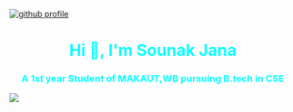 [![github profile](https://img.shields.io/badge/github-black?style=flat-square&logo=github)](https://github.com/janasounak)

<font color="#00ffff">
<h1 align="center" color="">Hi 👋, I'm Sounak Jana</h1>
<h3 align="center">A 1st year Student of MAKAUT,WB pursuing B.tech in CSE</h3>
</font>

<img src="https://readme-typing-svg.herokuapp.com?font=Fira+Code&pause=1000&color=00ffff&background=7A787847&center=true&vCenter=true&random=false&width=700&lines=Welcome+to+my+profile%F0%9F%98%8A;I'm+an+eager+learner+and+a+tech+lover+;Give+a+look+into+my+works+;Have+a+nice+day+!!" align="center"/>

<!--
**janasounak/janasounak** is a ✨ _special_ ✨ repository because its `README.md` (this file) appears on your GitHub profile.

Here are some ideas to get you started:

- 🔭 I’m currently working on ...
- 🌱 I’m currently learning ...
- 👯 I’m looking to collaborate on ...
- 🤔 I’m looking for help with ...
- 💬 Ask me about ...
- 📫 How to reach me: ...
- 😄 Pronouns: ...
- ⚡ Fun fact: ...
-->

